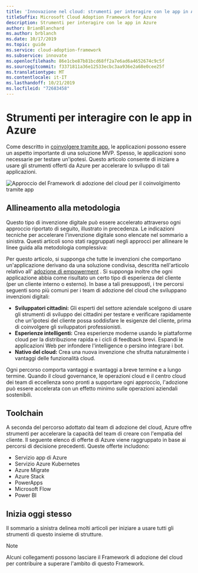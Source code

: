 ```yaml
---
title: 'Innovazione nel cloud: strumenti per interagire con le app in Azure'
titleSuffix: Microsoft Cloud Adoption Framework for Azure
description: Strumenti per interagire con le app in Azure
author: BrianBlanchard
ms.author: brblanch
ms.date: 10/17/2019
ms.topic: guide
ms.service: cloud-adoption-framework
ms.subservice: innovate
ms.openlocfilehash: 86e1cbe87b81bcd68ff2a7e6ad6a4652674c9c5f
ms.sourcegitcommit: f3371811a36e12533ecbc3aa936e2a68e0cee25f
ms.translationtype: MT
ms.contentlocale: it-IT
ms.lasthandoff: 10/21/2019
ms.locfileid: "72683458"
---
```

# <a name="tools-to-engage-via-apps-in-azure"></a>Strumenti per interagire con le app in Azure

Come descritto in [coinvolgere tramite app](../considerations/apps.md), le applicazioni possono essere un aspetto importante di una soluzione MVP. Spesso, le applicazioni sono necessarie per testare un'ipotesi. Questo articolo consente di iniziare a usare gli strumenti offerti da Azure per accelerare lo sviluppo di tali applicazioni.

![Approccio del Framework di adozione del cloud per il coinvolgimento tramite app](../../_images/innovate/engage-via-apps.png)

## <a name="alignment-to-the-methodology"></a>Allineamento alla metodologia

Questo tipo di invenzione digitale può essere accelerato attraverso ogni approccio riportato di seguito, illustrato in precedenza. Le indicazioni tecniche per accelerare l'invenzione digitale sono elencate nel sommario a sinistra. Questi articoli sono stati raggruppati negli approcci per allineare le linee guida alla metodologia complessiva:

Per questo articolo, si supponga che tutte le invenzioni che comportano un'applicazione derivano da una soluzione condivisa, descritta nell'articolo relativo all' [adozione di empowerment](./ci-cd.md) . Si supponga inoltre che ogni applicazione abbia come risultato un certo tipo di esperienza del cliente (per un cliente interno o esterno). In base a tali presupposti, i tre percorsi seguenti sono più comuni per i team di adozione del cloud che sviluppano invenzioni digitali:

- **Sviluppatori cittadini:** Gli esperti del settore aziendale scelgono di usare gli strumenti di sviluppo dei cittadini per testare e verificare rapidamente che un'ipotesi del cliente possa soddisfare le esigenze del cliente, prima di coinvolgere gli sviluppatori professionisti.
- **Esperienze intelligenti:** Crea esperienze moderne usando le piattaforme cloud per la distribuzione rapida e i cicli di feedback brevi. Espandi le applicazioni Web per infondere l'intelligence o persino integrare i bot.
- **Nativo del cloud:** Crea una nuova invenzione che sfrutta naturalmente i vantaggi delle funzionalità cloud.

Ogni percorso comporta vantaggi e svantaggi a breve termine e a lungo termine. Quando il cloud governance, le operazioni cloud e il centro cloud dei team di eccellenza sono pronti a supportare ogni approccio, l'adozione può essere accelerata con un effetto minimo sulle operazioni aziendali sostenibili.

## <a name="toolchain"></a>Toolchain

A seconda del percorso adottato dal team di adozione del cloud, Azure offre strumenti per accelerare la capacità del team di creare con l'empatia del cliente. Il seguente elenco di offerte di Azure viene raggruppato in base ai percorsi di decisione precedenti. Queste offerte includono:

- Servizio app di Azure
- Servizio Azure Kubernetes
- Azure Migrate
- Azure Stack
- PowerApps
- Microsoft Flow
- Power BI

## <a name="get-started"></a>Inizia oggi stesso

Il sommario a sinistra delinea molti articoli per iniziare a usare tutti gli strumenti di questo insieme di strutture.

> [!NOTE]
> Alcuni collegamenti possono lasciare il Framework di adozione del cloud per contribuire a superare l'ambito di questo Framework.
